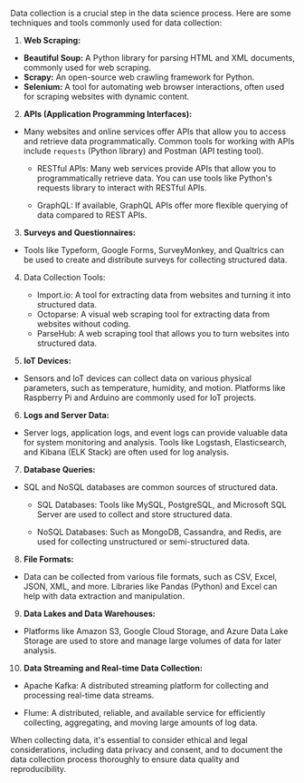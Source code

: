 Data collection is a crucial step in the data science process. Here are some techniques and tools commonly used for data collection:

1. **Web Scraping:**
- **Beautiful Soup:** A Python library for parsing HTML and XML documents, commonly used for web scraping.
- **Scrapy:** An open-source web crawling framework for Python.
- **Selenium:** A tool for automating web browser interactions, often used for scraping websites with dynamic content.

2. **APIs (Application Programming Interfaces):**
- Many websites and online services offer APIs that allow you to access and retrieve data programmatically. Common tools for working with APIs include `requests` (Python library) and Postman (API testing tool).
  
  - RESTful APIs: Many web services provide APIs that allow you to programmatically retrieve data. You can use tools like Python's requests library to interact with RESTful APIs.
  
  - GraphQL: If available, GraphQL APIs offer more flexible querying of data compared to REST APIs.

3. **Surveys and Questionnaires:**
- Tools like Typeform, Google Forms, SurveyMonkey, and Qualtrics can be used to create and distribute surveys for collecting structured data.

4. Data Collection Tools:
   - Import.io: A tool for extracting data from websites and turning it into structured data.
   - Octoparse: A visual web scraping tool for extracting data from websites without coding.
   - ParseHub: A web scraping tool that allows you to turn websites into structured data.

5. **IoT Devices:**
- Sensors and IoT devices can collect data on various physical parameters, such as temperature, humidity, and motion. Platforms like Raspberry Pi and Arduino are commonly used for IoT projects.

6. **Logs and Server Data:**
- Server logs, application logs, and event logs can provide valuable data for system monitoring and analysis. Tools like Logstash, Elasticsearch, and Kibana (ELK Stack) are often used for log analysis.

7. **Database Queries:**
- SQL and NoSQL databases are common sources of structured data.    
    - SQL Databases: Tools like MySQL, PostgreSQL, and Microsoft SQL Server are used to collect and store structured data.
    
    - NoSQL Databases: Such as MongoDB, Cassandra, and Redis, are used for collecting unstructured or semi-structured data.

8. **File Formats:**
- Data can be collected from various file formats, such as CSV, Excel, JSON, XML, and more. Libraries like Pandas (Python) and Excel can help with data extraction and manipulation.

9. **Data Lakes and Data Warehouses:**
- Platforms like Amazon S3, Google Cloud Storage, and Azure Data Lake Storage are used to store and manage large volumes of data for later analysis.

10. **Data Streaming and Real-time Data Collection:**

- Apache Kafka: A distributed streaming platform for collecting and processing real-time data streams.

- Flume: A distributed, reliable, and available service for efficiently collecting, aggregating, and moving large amounts of log data.

When collecting data, it's essential to consider ethical and legal considerations, including data privacy and consent, and to document the data collection process thoroughly to ensure data quality and reproducibility.